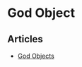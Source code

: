 # God Object

## Articles

- [God Objects](https://exceptionnotfound.net/god-objects-the-daily-software-anti-pattern/)